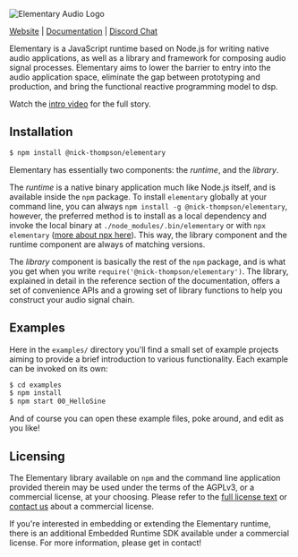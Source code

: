 ![Elementary Audio Logo](https://github.com/nick-thompson/elementary/blob/6bd2ad18946e9b784e70642ac775f4e3b5ce727c/Lockup.png)

[Website](https://www.elementary.audio/) | [Documentation](https://docs.elementary.audio/) | [Discord Chat](https://discord.gg/xSu9JjHwYc)

Elementary is a JavaScript runtime based on Node.js for writing native audio applications, as well as a library and
framework for composing audio signal processes. Elementary aims to lower the barrier to entry into the
audio application space, eliminate the gap between prototyping and production, and bring the functional reactive
programming model to dsp.

Watch the [intro video](https://www.youtube.com/watch?v=AvCdrflFHu8) for the full story.

## Installation

```bash
$ npm install @nick-thompson/elementary
```

Elementary has essentially two components: the *runtime*, and the *library*.

The *runtime* is a native binary application much like Node.js itself, and is available inside the `npm`
package. To install `elementary` globally at your command line, you can always `npm install -g @nick-thompson/elementary`, however,
the preferred method is to install as a local dependency and invoke the local binary at `./node_modules/.bin/elementary` or with
`npx elementary` ([more about npx here](https://www.npmjs.com/package/npx)). This way, the library component and the runtime component are always of matching versions.

The *library* component is basically the rest of the `npm` package, and is what you get when you write `require('@nick-thompson/elementary')`.
The library, explained in detail in the reference section of the documentation, offers a set of convenience APIs and a growing set of library functions
to help you construct your audio signal chain.

## Examples

Here in the `examples/` directory you'll find a small set of example projects aiming to provide a brief introduction to various functionality. Each
example can be invoked on its own:

```bash
$ cd examples
$ npm install
$ npm start 00_HelloSine
```

And of course you can open these example files, poke around, and edit as you like!

## Licensing

The Elementary library available on `npm` and the command line application provided therein may be used under the terms of the AGPLv3, or a
commercial license, at your choosing. Please refer to the [full license text](https://github.com/nick-thompson/elementary/blob/6bd2ad18946e9b784e70642ac775f4e3b5ce727c/LICENSE.md) or [contact us](https://www.elementary.audio/embed#contact-section) about a commercial license.

If you're interested in embedding or extending the Elementary runtime, there is an additional Embedded Runtime SDK available under a commercial license.
For more information, please get in contact!
